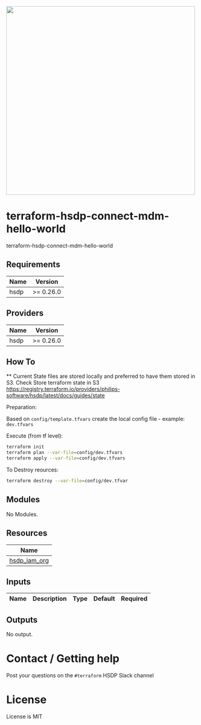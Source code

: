 <img src="https://cdn.rawgit.com/hashicorp/terraform-website/master/content/source/assets/images/logo-hashicorp.svg" width="500px">

# terraform-hsdp-connect-mdm-hello-world

terraform-hsdp-connect-mdm-hello-world

## Requirements

| Name | Version |
|------|---------|
| hsdp | >= 0.26.0 |

## Providers

| Name | Version |
|------|---------|
| hsdp | >= 0.26.0 |


## How To

** Current State files are stored locally and preferred to have them stored in S3.
Check Store terraform state in S3
https://registry.terraform.io/providers/philips-software/hsdp/latest/docs/guides/state

Preparation:

Based on `config/template.tfvars` create the local config file - example: `dev.tfvars`

Execute (from tf level):

```sh
terraform init
terraform plan --var-file=config/dev.tfvars
terraform apply --var-file=config/dev.tfvars
```


To Destroy reources:
```sh
terraform destroy --var-file=config/dev.tfvar
```

## Modules

No Modules.

## Resources

| Name |
|------|
| [hsdp_iam_org](https://registry.terraform.io/providers/philips-software/hsdp/0.14.1/docs/data-sources/iam_org) |

## Inputs

| Name | Description | Type | Default | Required |
|------|-------------|------|---------|:--------:|


## Outputs

No output.


# Contact / Getting help

Post your questions on the `#terraform` HSDP Slack channel

# License

License is MIT